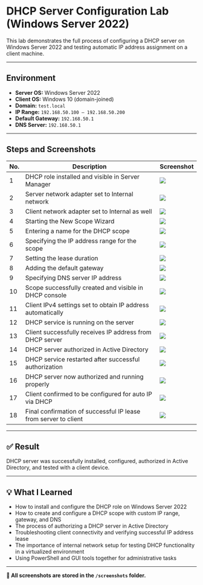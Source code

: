 # DHCP Server Configuration Lab (Windows Server 2022)

This lab demonstrates the full process of configuring a DHCP server on Windows Server 2022 and testing automatic IP address assignment on a client machine.

---

## Environment

- **Server OS:** Windows Server 2022  
- **Client OS:** Windows 10 (domain-joined)  
- **Domain:** `test.local`  
- **IP Range:** `192.168.50.100 – 192.168.50.200`  
- **Default Gateway:** `192.168.50.1`  
- **DNS Server:** `192.168.50.1`

---

## Steps and Screenshots

| No. | Description                                                                 | Screenshot |
|-----|------------------------------------------------------------------------------|------------|
| 1   | DHCP role installed and visible in Server Manager                           | ![](screenshots/01_DHCP_Manager_ServerVisible.png) |
| 2   | Server network adapter set to Internal network                              | ![](screenshots/02_NetworkSettings_Server_Internal.png) |
| 3   | Client network adapter set to Internal as well                              | ![](screenshots/03_NetworkSettings_Client_Internal.png) |
| 4   | Starting the New Scope Wizard                                               | ![](screenshots/04_NewScope_Start.png) |
| 5   | Entering a name for the DHCP scope                                          | ![](screenshots/05_Scope_Name.png) |
| 6   | Specifying the IP address range for the scope                               | ![](screenshots/06_Scope_IP_Range.png) |
| 7   | Setting the lease duration                                                  | ![](screenshots/07_Lease_Duration.png) |
| 8   | Adding the default gateway                                                  | ![](screenshots/08_Default_Gateway.png) |
| 9   | Specifying DNS server IP address                                            | ![](screenshots/09_DNS_Settings.png) |
|10   | Scope successfully created and visible in DHCP console                      | ![](screenshots/10_Scope_Created_Overview.png) |
|11   | Client IPv4 settings set to obtain IP address automatically                 | ![](screenshots/11_Client_IPv4_Automatic.png) |
|12   | DHCP service is running on the server                                       | ![](screenshots/12_Dhcp_Service_Running.png) |
|13   | Client successfully receives IP address from DHCP server                    | ![](screenshots/13_DHCP_successful_ip_assignment_client.png) |
|14   | DHCP server authorized in Active Directory                                  | ![](screenshots/14_DHCP_Authorization_Successful.png) |
|15   | DHCP service restarted after successful authorization                       | ![](screenshots/15_DHCP_Service_Restart_After_Authorization.png) |
|16   | DHCP server now authorized and running properly                             | ![](screenshots/16_DHCP_Authorized_and_Running.png) |
|17   | Client confirmed to be configured for auto IP via DHCP                      | ![](screenshots/17_Client_IP_auto_obtain.png) |
|18   | Final confirmation of successful IP lease from server to client             | ![](screenshots/18_DHCP_successful_IP_assignment.png) |


---

## ✅ Result

DHCP server was successfully installed, configured, authorized in Active Directory, and tested with a client device.

---

## 💡 What I Learned

- How to install and configure the DHCP role on Windows Server 2022  
- How to create and configure a DHCP scope with custom IP range, gateway, and DNS  
- The process of authorizing a DHCP server in Active Directory  
- Troubleshooting client connectivity and verifying successful IP address lease  
- The importance of internal network setup for testing DHCP functionality in a virtualized environment  
- Using PowerShell and GUI tools together for administrative tasks

---

**📁 All screenshots are stored in the `/screenshots` folder.**
